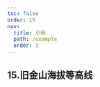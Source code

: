 ```yaml
---
toc: false
order: 15
nav:
  title: 示例
  path: /example
  order: 3
---
```


## 15.旧金山海拔等高线

<code src= './sfContour/index.tsx' compact="true" defaultShowCode></code>
